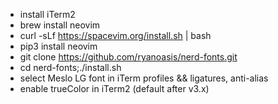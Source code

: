 - install iTerm2
- brew install neovim
- curl -sLf https://spacevim.org/install.sh | bash
- pip3 install neovim
- git clone https://github.com/ryanoasis/nerd-fonts.git
- cd nerd-fonts;./install.sh
- select Meslo LG font in iTerm profiles && ligatures, anti-alias
- enable trueColor in iTerm2 (default after v3.x)
